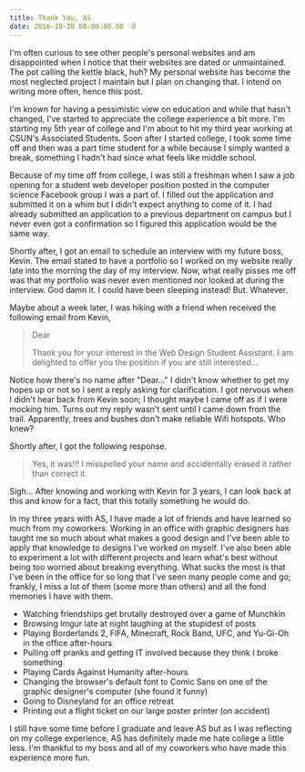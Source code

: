 ```yaml
---
title: Thank You, AS
date: 2016-10-28 00:00:00.00 -8
---
```


I'm often curious to see other people's personal websites and am disappointed when I notice that their websites are dated or unmaintained. The pot calling the kettle black, huh? My personal website has become the most neglected project I maintain but I plan on changing that. I intend on writing more often, hence this post.

I'm known for having a pessimistic view on education and while that hasn't changed, I've started to appreciate the college experience a bit more. I'm starting my 5th year of college and I'm about to hit my third year working at CSUN's Associated Students. Soon after I started college, I took some time off and then was a part time student for a while because I simply wanted a break, something I hadn't had since what feels like middle school.

Because of my time off from college, I was still a freshman when I saw a job opening for a student web developer position posted in the computer science Facebook group I was a part of. I filled out the application and submitted it on a whim but I didn't expect anything to come of it. I had already submitted an application to a previous department on campus but I never even got a confirmation so I figured this application would be the same way.

Shortly after, I got an email to schedule an interview with my future boss, Kevin. The email stated to have a portfolio so I worked on my website really late into the morning the day of my interview. Now, what really pisses me off was that my portfolio was never even mentioned nor looked at during the interview. God damn it. I could have been sleeping instead! But. Whatever.

Maybe about a week later, I was hiking with a friend when received the following email from Kevin,

> Dear 
>
> Thank you for your interest in the Web Design Student Assistant. I am delighted to offer you the position if you are still interested...

Notice how there's no name after "Dear..." I didn't know whether to get my hopes up or not so I sent a reply asking for clarification. I got nervous when I didn't hear back from Kevin soon; I thought maybe I came off as if I were mocking him. Turns out my reply wasn't sent until I came down from the trail. Apparently, trees and bushes don't make reliable Wifi hotspots. Who knew?

Shortly after, I got the following response.

> Yes, it was!!! I misspelled your name and accidentally erased it rather than correct it.

Sigh... After knowing and working with Kevin for 3 years, I can look back at this and know for a fact, that this totally something he would do.

In my three years with AS, I have made a lot of friends and have learned so much from my coworkers. Working in an office with graphic designers has taught me so much about what makes a good design and I've been able to apply that knowledge to designs I've worked on myself. I've also been able to experiment a lot with different projects and learn what's best without being too worried about breaking everything. What sucks the most is that I've been in the office for so long that I've seen many people come and go; frankly, I miss a lot of them (some more than others) and all the fond memories I have with them.

- Watching friendships get brutally destroyed over a game of Munchkin
- Browsing Imgur late at night laughing at the stupidest of posts
- Playing Borderlands 2, FIFA, Minecraft, Rock Band, UFC, and Yu-Gi-Oh in the office after-hours
- Pulling off pranks and getting IT involved because they think I broke something
- Playing Cards Against Humanity after-hours
- Changing the browser's default font to Comic Sans on one of the graphic designer's computer (she found it funny)
- Going to Disneyland for an office retreat
- Printing out a flight ticket on our large poster printer (on accident)

I still have some time before I graduate and leave AS but as I was reflecting on my college experience, AS has definitely made me hate college a little less. I'm thankful to my boss and all of my coworkers who have made this experience more fun.

